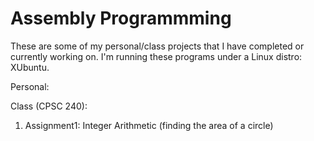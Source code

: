 # Assembly Programmming
 
These are some of my personal/class projects that I have completed or currently working on. I'm running these programs under a Linux distro: XUbuntu.

Personal:

Class (CPSC 240):
1. Assignment1: Integer Arithmetic (finding the area of a circle)


